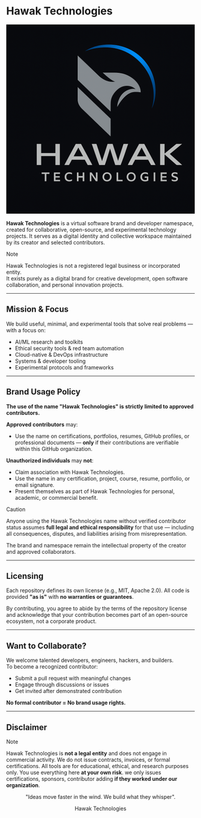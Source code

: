 
# Hawak Technologies
![eg image](https://github.com/Hawak-technologies/.github/blob/main/profile/file_00000000558c61f8b4c2f2be21f4e1d3.png)

**Hawak Technologies** is a virtual software brand and developer namespace, created for collaborative, open-source, and experimental technology projects. It serves as a digital identity and collective workspace maintained by its creator and selected contributors.
>[!note]
> Hawak Technologies is not a registered legal business or incorporated entity.  
> It exists purely as a digital brand for creative development, open software collaboration, and personal innovation projects.

---

##  Mission & Focus

We build useful, minimal, and experimental tools that solve real problems — with a focus on:

-  AI/ML research and toolkits
-  Ethical security tools & red team automation
-  Cloud-native & DevOps infrastructure
-  Systems & developer tooling
-  Experimental protocols and frameworks

---

##  Brand Usage Policy

**The use of the name "Hawak Technologies" is strictly limited to approved contributors.**

 **Approved contributors** may:
- Use the name on certifications, portfolios, resumes, GitHub profiles, or professional documents — **only** if their contributions are verifiable within this GitHub organization.

 **Unauthorized individuals** may **not**:
- Claim association with Hawak Technologies.
- Use the name in any certification, project, course, resume, portfolio, or email signature.
- Present themselves as part of Hawak Technologies for personal, academic, or commercial benefit.
>[!caution]
> Anyone using the Hawak Technologies name without verified contributor status assumes **full legal and ethical responsibility** for that use — including all consequences, disputes, and liabilities arising from misrepresentation.

The brand and namespace remain the intellectual property of the creator and approved collaborators.

---

##  Licensing

Each repository defines its own license (e.g., MIT, Apache 2.0). All code is provided **"as is"** with **no warranties or guarantees**.

By contributing, you agree to abide by the terms of the repository license and acknowledge that your contribution becomes part of an open-source ecosystem, not a corporate product.

---

##  Want to Collaborate?

We welcome talented developers, engineers, hackers, and builders.  
To become a recognized contributor:
- Submit a pull request with meaningful changes
- Engage through discussions or issues
- Get invited after demonstrated contribution

 **No formal contributor = No brand usage rights.**

---

##  Disclaimer
>[!note]
>Hawak Technologies is **not a legal entity** and does not engage in commercial activity.
> We do not issue contracts, invoices, or formal certifications.
> All tools are for educational, ethical, and research purposes only.
> You use everything here **at your own risk**.
> we only issues certifications, sponsors, contributor adding **if they worked under our organization**.



<div  align="center">
"Ideas move faster in the wind. We build what they whisper".

Hawak Technologies

</div>
 
